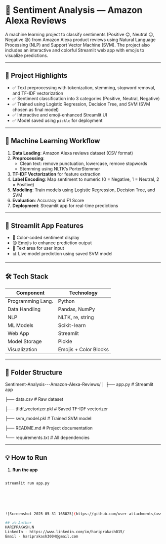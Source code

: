 # 📢 Sentiment Analysis — Amazon Alexa Reviews

A machine learning project to classify sentiments (Positive 😊, Neutral 😐, Negative 😠) from Amazon Alexa product reviews using Natural Language Processing (NLP) and Support Vector Machine (SVM). The project also includes an interactive and colorful Streamlit web app with emojis to visualize predictions.

---

## 📌 Project Highlights

- ✅ Text preprocessing with tokenization, stemming, stopword removal, and TF-IDF vectorization
- ✅ Sentiment classification into 3 categories (Positive, Neutral, Negative)
- ✅ Trained using Logistic Regression, Decision Tree, and SVM (SVM chosen as final model)
- ✅ Interactive and emoji-enhanced Streamlit UI
- ✅ Model saved using `pickle` for deployment

---

## 🧠 Machine Learning Workflow

1. **Data Loading**: Amazon Alexa reviews dataset (CSV format)
2. **Preprocessing**:
   - Clean text: remove punctuation, lowercase, remove stopwords
   - Stemming using NLTK’s PorterStemmer
3. **TF-IDF Vectorization** for feature extraction
4. **Label Encoding**: Map sentiment to numeric (0 = Negative, 1 = Neutral, 2 = Positive)
5. **Modeling**: Train models using Logistic Regression, Decision Tree, and SVM
6. **Evaluation**: Accuracy and F1 Score
7. **Deployment**: Streamlit app for real-time predictions

---

## 🚀 Streamlit App Features

- 🎨 Color-coded sentiment display
- 😊 Emojis to enhance prediction output
- 💬 Text area for user input
- 📊 Live model prediction using saved SVM model

---

## 🛠️ Tech Stack

| Component           | Technology           |
|--------------------|----------------------|
| Programming Lang.  | Python               |
| Data Handling      | Pandas, NumPy        |
| NLP                | NLTK, re, string     |
| ML Models          | Scikit-learn         |
| Web App            | Streamlit            |
| Model Storage      | Pickle               |
| Visualization      | Emojis + Color Blocks|

---

## 📂 Folder Structure

Sentiment-Analysis---Amazon-Alexa-Reviews/
│
├── app.py # Streamlit app

├── data.csv # Raw dataset

├── tfidf_vectorizer.pkl # Saved TF-IDF vectorizer

├── svm_model.pkl # Trained SVM model

├── README.md # Project documentation

└── requirements.txt # All dependencies


---

## 💡 How to Run

1. **Run the app**

```bash

streamlit run app.py






![Screenshot 2025-05-31 165025](https://github.com/user-attachments/assets/7d6bd380-cca9-439c-8c1f-0ea80fa70b51)

## ✍️ Author
HARIPRAKASH.N
LinkedIn - https://www.linkedin.com/in/hariprakash015/
Email - hariprakash3004@gmail.com


